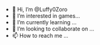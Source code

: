 - 👋 Hi, I’m @Luffy0Zoro
- 👀 I’m interested in games...
- 🌱 I’m currently learning ...
- 💞️ I’m looking to collaborate on ...
- 📫 How to reach me ...

<!---
Luffy0Zoro/Luffy0Zoro is a ✨ special ✨ repository because its `README.md` (this file) appears on your GitHub profile.
You can click the Preview link to take a look at your changes.
--->
